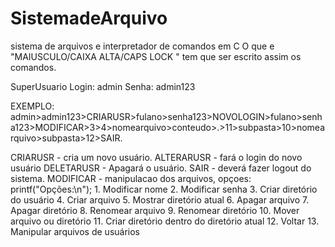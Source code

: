 # SistemadeArquivo
sistema de arquivos e interpretador de comandos em C
O que e "MAIUSCULO/CAIXA ALTA/CAPS LOCK " tem que ser escrito assim os comandos.

SuperUsuario
Login: admin
Senha: admin123

EXEMPLO:
admin>admin123>CRIARUSR>fulano>senha123>NOVOLOGIN>fulano>senha123>MODIFICAR>3>4>nomearquivo>conteudo>.>11>subpasta>10>nomearquivo>subpasta>12>SAIR.


CRIARUSR - cria um novo usuário.
ALTERARUSR - fará o login do novo usuário
DELETARUSR  - Apagará o usuário.
SAIR - deverá fazer logout do sistema. 
MODIFICAR - manipulacao dos arquivos, opçoes: 
 printf("Opções:\n");
       1. Modificar nome
       2. Modificar senha
       3. Criar diretório do usuário
       4. Criar arquivo
       5. Mostrar diretório atual
       6. Apagar arquivo
       7. Apagar diretório
       8. Renomear arquivo
       9. Renomear diretório
       10. Mover arquivo ou diretório
       11. Criar diretório dentro do diretório atual
       12. Voltar
       13. Manipular arquivos de usuários

  
